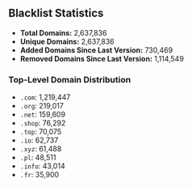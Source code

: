 ## Blacklist Statistics

- **Total Domains:** 2,637,836
- **Unique Domains:** 2,637,836
- **Added Domains Since Last Version:** 730,469
- **Removed Domains Since Last Version:** 1,114,549

### Top-Level Domain Distribution

-  `.com`: 1,219,447
-  `.org`: 219,017
-  `.net`: 159,609
-  `.shop`: 76,292
-  `.top`: 70,075
-  `.io`: 62,737
-  `.xyz`: 61,488
-  `.pl`: 48,511
-  `.info`: 43,014
-  `.fr`: 35,900
